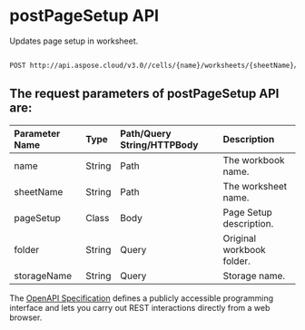 # **postPageSetup API**

Updates page setup in worksheet. 

```bash

POST http://api.aspose.cloud/v3.0//cells/{name}/worksheets/{sheetName}/pagesetup

```

## The request parameters of **postPageSetup** API are: 

| Parameter Name | Type | Path/Query String/HTTPBody | Description | 
| :- | :- | :- |:- | 
|name|String|Path|The workbook name.|
|sheetName|String|Path|The worksheet name.|
|pageSetup|Class|Body|Page Setup description.|
|folder|String|Query|Original workbook folder.|
|storageName|String|Query|Storage name.|


The [OpenAPI Specification](https://reference.aspose.cloud/cells/#/PageSetupController/PostPageSetup) defines a publicly accessible programming interface and lets you carry out REST interactions directly from a web browser.
